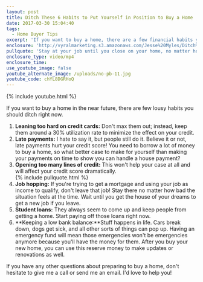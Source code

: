 ```yaml
---
layout: post
title: Ditch These 6 Habits to Put Yourself in Position to Buy a Home
date: 2017-03-30 15:04:40
tags:
  - Home Buyer Tips
excerpt: 'If you want to buy a home, there are a few financial habits you need to kick right away to put yourself in position to qualify.'
enclosure: 'http://vyralmarketing.s3.amazonaws.com/Jesse%20Myles/Ditch%20These%206%20Habits%20to%20Put%20Yourself%20in%20Position%20to%20Buy%20a%20Home.mp4'
pullquote: 'Stay at your job until you close on your home, no matter how bad the situation seems.'
enclosure_type: video/mp4
enclosure_time:
use_youtube_image: false
youtube_alternate_image: /uploads/no-pb-11.jpg
youtube_code: chYL8DGRHoQ
---
```



{% include youtube.html %}

If you want to buy a home in the near future, there are few lousy habits you should ditch right now.

1. **Leaning too hard on credit cards:** Don't max them out; instead, keep them around a 30% utilization rate to minimize the effect on your credit.
2. **Late payments:** I hate to say it, but people still do it. Believe it or not, late payments hurt your credit score! You need to borrow a lot of money to buy a home, so what better case to make for yourself than making your payments on time to show you can handle a house payment?
3. **Opening too many lines of credit:** This won't help your case at all and will affect your credit score dramatically.
<br>{% include pullquote.html %}
4. **Job hopping:** If you're trying to get a mortgage and using your job as income to qualify, don't leave that job! Stay there no matter how bad the situation feels at the time. Wait until you get the house of your dreams to get a new job if you leave.
5. **Student loans:** They always seem to come up and keep people from getting a home. Start paying off those loans right now.
6. **Keeping a low bank balance:**Stuff happens in life. Cars break down, dogs get sick, and all other sorts of things can pop up. Having an emergency fund will mean those emergencies won't be emergencies anymore because you'll have the money for them. After you buy your new home, you can use this reserve money to make updates or renovations as well.

If you have any other questions about preparing to buy a home, don't hesitate to give me a call or send me an email. I'd love to help you!